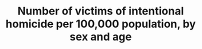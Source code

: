 ---
actual_indicator_available: "Estimated number of victims of intentional homicide per\
  \ 100,000 population, Estimated number of victims of intentional homicide by sex\
  \ and age\t\t\t"
actual_indicator_available_description: Estimated number of victims of intentional
  homicide per 100,000 population, Estimated number of victims of intentional homicide
  by sex and age
comments_and_limitations: NA
computation_units: "Estimated volume number and rate per 100,000\t\t\t\t\t\t\t"
data_non_statistical: false
date_metadata_updated: November 2017
date_of_national_source_publication: September 2017
disaggregation_categories: NA
disaggregation_geography: "National\t\t\t\t\t\t\t"
goal_meta_link: http://unstats.un.org/sdgs/files/metadata-compilation/Metadata-Goal-16.pdf
graph: longitudinal
graph_title: Estimated number of US victims of intentional homicide per 100,000 population
graph_type: line
has_metadata: true
indicator: 16.1.1
indicator_definition: "From UNODC:Intentional homicide is defined as the unlawful\
  \ death inflicted upon a person with the intent to cause death or serious injury\
  \ (Source: International Classification of Crime for Statistical Purposes, ICCS\
  \ 2015); the rate is defined as the total count of victims of intentional homicide\
  \ divided by the total resident population, expressed per 100,000 population. From\
  \ Goal 16 TST Working Group:  This indicator is a composite indicator constructed\
  \ by collecting two numbers, deaths from intentional homicides and deaths from conflict\
  \ to measure \"peace\" with respect to target 1 ' \"Significantly reduce all forms\
  \ of violence and related deaths everywhere.\" The rates of intentional homicide\
  \ and conflict-related deaths should be reported separately, as combining them into\
  \ one single indicator would risk conflating two distinct phenomena with differing\
  \ root causes as well as varying levels of precision in measurement. Still, they\
  \ are useful complements to each other as, by construction, they are exclusive and\
  \ non-overlapping (ie. By design, their conjunction does not double count violent\
  \ deaths). Intentional homicide is defined as the unlawful death inflicted upon\
  \ a person with the intent of cause death or serious injury (Source: International\
  \ Classification of Crime for Statistical Purposes (ICCS), 2015). ICCS recommends\
  \ that intentional homicides include: \tMurder \tHonour killing \tSerious assault\
  \ leading to death \tDeath as a result of terrorist activities \tDowry-related killings\
  \ \tFemicide \tInfanticide \tVoluntary manslaughter \tExtrajudicial killings \t\
  Killings caused by excessive force by law enforcement/state officials Conflict-related\
  \ deaths refer to those deaths caused by warring parties, including, but not limited\
  \ to, those caused by traditional battlefield fighting and bombardments (battle-related\
  \ deaths). The term conflict-related death is broader than the term \"battlerelated\
  \ death\" as it includes killings that amount to war crimes, such as targeting of\
  \ civilians or of military 'hors combat', killings associated with a conflict (but\
  \ not accompanied by a battle between warring parties) such as one-sided killings,\
  \ pogroms and genocides. Following the ICCS definition (see homicides at left) death\
  \ as a result of terrorist activities would be included in intentional homicides.\
  \ For both intentional homicides and conflict-related deaths, rates are defined\
  \ as the total count in deaths in a calendar year, respectively, divided by the\
  \ total resident population for the year, expressed per 100,000 population. The\
  \ denominator (100,000 population) has been adopted globally by law enforcement\
  \ as the standard for comparable measurement."
indicator_name: Number of victims of intentional homicide per 100,000 population,
  by sex and age
indicator_sort_order: 16-01-01
indicator_variable: est_vctm_hmcd_ per_100k
international_and_national_references: "\thttps://ucr.fbi.gov/crime-in-the-u.s/2016/crime-in-the-u.s.-2016\t\
  \t\t\t\t\t\t\t\t\t\t"
layout: indicator
national_geographical_coverage: United States
periodicity: "Annual\t\t\t\t\t\t\t"
permalink: /16-1-1/
published: true
rationale_interpretation: "From UNODC:\nThis indicator is widely used at national\
  \ and international level to measure the most extreme form of violent crime and\
  \ it also provides a direct indication of lack of security. Security from violence\
  \ is a pre-requisite for individuals to enjoy a safe and active life and for societies\
  \ and economies to develop freely. Intentional homicides occur in all countries\
  \ of the world and this indicator has a global applicability. Monitoring intentional\
  \ homicides is necessary to better assess their causes, drivers and consequences\
  \ and, in the longer term, to develop effective preventive measures. \nIf data are\
  \ properly disaggregated (as suggested in the ICCS), the indicator can identify\
  \ the different type of violence associated with homicide: inter-personal (including\
  \ partner and family-related violence), crime (including organized crime and other\
  \ forms of criminal activities) and political (including terrorism, hate crime).\
  \ \nThe interpretation of this indicator is straightforward also for non-specialised\
  \ users.\n\n From Goal 16 TST Working Group: \n As described above, this composite\
  \ indicator is comprised of two forms of violent deaths. Intentional homicides occur\
  \ in all countries of the world and have global applicability, while conflict-related\
  \ deaths occur in countries with ongoing conflicts/wars. Peace is a much broader\
  \ concept than violent deaths, however, it is difficult to measure many aspects\
  \ of peace (threats and the fear of violence, insecurity, and other forms of violence,\
  \ including damages to persons and property). Deaths due to violence are universally\
  \ and easily understood, are frequently monitored and are comparable with only minor\
  \ discrepancies in interpretation, largely due to the finality of death. Monitoring\
  \ intentional homicides is necessary to better assess their causes and consequences\
  \ and, in the longer term, to develop effective prevention measures. It is based\
  \ on statistical data routinely produced by law enforcement authorities and/or public\
  \ health institutions, with a high degree of international comparability. Conflict-related\
  \ deaths measure the direct impact of conflicts on populations in terms of losses\
  \ of life."
reporting_status: complete
sdg_goal: 16
source_active_1: true
source_agency_staff_email_1: CRIMESTATSINFO@FBI.GOV
source_agency_staff_name_1: FBI
source_agency_survey_dataset_1: FBI Uniform Crime Reporting Program Data Collection
source_notes_1: null
source_organisation_1: FBI Uniform Crime Reporting Program Data Collection
source_title_1: null
source_url_1: "\thttps://ucr.fbi.gov/crime-in-the-u.s/2016/crime-in-the-u.s.-2016\t\
  \t\t\t\t\t\t\t\t\t\t\t"
target: Significantly reduce all forms of violence and related death rates everywhere.
target_id: '16.1'
time_period: Annual
title: Number of victims of intentional homicide per 100,000 population, by sex and
  age
un_custodial_agency: UNODC, WHO  (Partnering Agencies:DESA Population Division)
un_designated_tier: '1'
us_method_of_computation: "These tables contain statistics for the entire United States.\
  \ Because not all law enforcement agencies provide data for complete reporting periods,\
  \ the Federal Bureau of Investigation (FBI) estimated crime numbers in these presentations.\
  \ The FBI computes estimates for participating agencies that do not provide 12 months\
  \ of complete data. For agencies supplying 3 to 11 months of data, the national\
  \ Uniform Crime Reporting (UCR) Program estimates for the missing data by following\
  \ a standard estimation procedure using the data provided by the agency. If an agency\
  \ has supplied less than 3 months of data, the FBI computes estimates by using the\
  \ known crime figures of similar areas within a state and assigning the same proportion\
  \ of crime volumes to nonreporting agencies. The estimation process considers the\
  \ following: population size covered by the agency; type of jurisdiction, e.g.,\
  \ police department versus sheriff\u2019s office; and geographic location. Much\
  \ of the data presented in the Crime in the United States publication are obtained\
  \ from the Monthly Return of Offenses Known to Police form which is required to\
  \ participate in the FBI UCR Program. Data sited from the FBI UCR Program\u2019\
  s website regarding the age and sex of a victim of homicide is obtained from the\
  \ Supplementary Homicide Report (SHR). The SHR provides additional details surrounding\
  \ the homicide such as victim and offender age, sex, and race, type of weapon, circumstance\
  \ during a homicide, and the relationship of the victim to the offender. The SHR\
  \ is not required for participation in the program. Murder victims with unknown\
  \ age and/or sex are not included in this table. To calculate the estimated number\
  \ of males, females, and age of the victim, the percent distribution was figured\
  \ using data supplied to the national UCR Program on the SHR. The resulting figure\
  \ was then applied to the total estimated number of homicides for the nation. The\
  \ homicide rate, defined as the number of offenses per 100,000 population, is derived\
  \ by first dividing the nation\u2019s population by 100,000 and then dividing the\
  \ number of offenses by the resulting figure."
variable_description: null
variable_notes: null
---